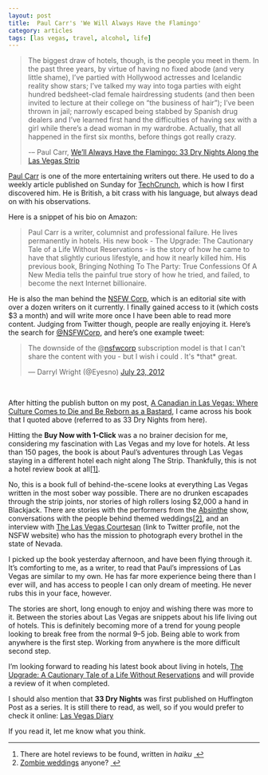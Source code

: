 ```yaml
---
layout: post
title:  Paul Carr's 'We Will Always Have the Flamingo'
category: articles
tags: [las vegas, travel, alcohol, life]
---
```


>The biggest draw of hotels, though, is the people you meet in them. In the past three years, by virtue of having no fixed abode (and very little shame), I’ve partied with Hollywood actresses and Icelandic reality show stars; I’ve talked my way into toga parties with eight hundred bedsheet-clad female hairdressing students (and then been invited to lecture at their college on “the business of hair”); I’ve been thrown in jail; narrowly escaped being stabbed by Spanish drug dealers and I’ve learned first hand the difficulties of having sex with a girl while there’s a dead woman in my wardrobe. Actually, that all happened in the first six months, before things got really crazy.
>
> -– Paul Carr, <a title="33 Dry Nights Along the Las Vegas Strip by Paul Carr - Amazon" href="http://www.amazon.com/gp/product/B008GAUL8W?ie=UTF8&amp;camp=213733&amp;creative=393177&amp;creativeASIN=B008GAUL8W&amp;linkCode=shr&amp;tag=fourkb-20&amp;keywords=33%20dry%20nights&amp;qid=1343070718&amp;ref_=sr_1_1&amp;sr=8-1">We’ll Always Have the Flamingo: 33 Dry Nights Along the Las Vegas Strip</a></blockquote>

<a title="Paul Carr" href="http://paulcarr.com/">Paul Carr</a> is one of the more entertaining writers out there. He used to do a weekly article published on Sunday for <a title="Now Can We All Agree that the 'High Quality Web Content' Experiment Has Failed? - TechCrunch" href="http://techcrunch.com/2011/08/27/who-wouldve-thought-it-figures/">TechCrunch</a>, which is how I first discovered him. He is British, a bit crass with his language, but always dead on with his observations.

Here is a snippet of his bio on Amazon:
<blockquote>Paul Carr is a writer, columnist and professional failure. He lives permanently in hotels. His new book - The Upgrade: The Cautionary Tale of a Life Without Reservations - is the story of how he came to have that slightly curious lifestyle, and how it nearly killed him. His previous book, Bringing Nothing To The Party: True Confessions Of A New Media tells the painful true story of how he tried, and failed, to become the next Internet billionaire.</blockquote>
He is also the man behind the <a title="NSFW Corp" href="http://www.nsfwcorp.com">NSFW Corp</a>, which is an editorial site with over a dozen writers on it currently. I finally gained access to it (which costs $3 a month) and will write more once I have been able to read more content. Judging from Twitter though, people are really enjoying it. Here’s the search for <a title="Twitter Search for NSFWCorp" href="https://twitter.com/#!/search/%40NSFWCorp">@NSFWCorp</a>, and here’s one example tweet:
<blockquote class="twitter-tweet tw-align-center">The downside of the @<a href="https://twitter.com/nsfwcorp">nsfwcorp</a> subscription model is that I can't share the content with you - but I wish i could . It's *that* great.

— Darryl Wright (@Eyesno) <a href="https://twitter.com/Eyesno/status/227249817565421568" data-datetime="2012-07-23T03:52:33+00:00">July 23, 2012</a></blockquote>
&nbsp;

After hitting the publish button on my post, <a title="A Canadian in Las Vegas: Where Culture Comes to Die and Be Reborn as a Bastard - Four Sides" href="http://www.foursides.ca/A-Canadian-in-Vegas-Where-Culture-Goes-to-Die/">A Canadian in Las Vegas: Where Culture Comes to Die and Be Reborn as a Bastard</a>, I came across his book that I quoted above (referred to as 33 Dry Nights from here).

Hitting the <strong>Buy Now with 1-Click</strong> was a no brainer decision for me, considering my fascination with Las Vegas and my love for hotels. At less than 150 pages, the book is about Paul’s adventures through Las Vegas staying in a different hotel each night along The Strip. Thankfully, this is not a hotel review book at all<a id="fnref:1" class="footnote" title="see footnote" href="#fn:1">[1]</a>.

No, this is a book full of behind-the-scene looks at everything Las Vegas written in the most sober way possible. There are no drunken escapades through the strip joints, nor stories of high rollers losing $2,000 a hand in Blackjack. There are stories with the performers from the <a title="Absinthe Vegas" href="http://absinthevegas.com/">Absinthe</a> show, conversations with the people behind themed weddings<a id="fnref:2" class="footnote" title="see footnote" href="#fn:2">[2]</a>, and an interview with <a title="Las Vegas Courtesan - Twitter" href="https://twitter.com/vegascourtesan">The Las Vegas Courtesan</a> (link to Twitter profile, not the NSFW website) who has the mission to photograph every brothel in the state of Nevada.

I picked up the book yesterday afternoon, and have been flying through it. It’s comforting to me, as a writer, to read that Paul’s impressions of Las Vegas are similar to my own. He has far more experience being there than I ever will, and has access to people I can only dream of meeting. He never rubs this in your face, however.

The stories are short, long enough to enjoy and wishing there was more to it. Between the stories about Las Vegas are snippets about his life living out of hotels. This is definitely becoming more of a trend for young people looking to break free from the normal 9–5 job. Being able to work from anywhere is the first step. Working from anywhere is the more difficult second step.

I’m looking forward to reading his latest book about living in hotels, <a title="The Upgrade: A Cautionary Tale of a Life Without Reservations by Paul Carr - Amazon" href="http://www.amazon.com/gp/product/0297859293?ie=UTF8&amp;camp=213733&amp;creative=393177&amp;creativeASIN=0297859293&amp;linkCode=shr&amp;tag=fourkb-20&amp;qid=1343073279&amp;ref_=tmm_pap_title_0&amp;sr=1-9">The Upgrade: A Cautionary Tale of a Life Without Reservations</a> and will provide a review of it when completed.

I should also mention that <strong>33 Dry Nights</strong> was first published on Huffington Post as a series. It is still there to read, as well, so if you would prefer to check it online: <a title="Las Vegas Diary by Paul Carr" href="http://www.huffingtonpost.com/paul-carr/why-americans-have-fallen_b_844770.html">Las Vegas Diary</a>

If you read it, let me know what you think.
<div class="footnotes">

<hr />

<ol>
	<li id="fn:1">There are hotel reviews to be found, written in <em>haiku</em> <a class="reversefootnote" title="return to article" href="#fnref:1"> ↩</a></li>
	<li id="fn:2"><a title="Zombie Theme Wedding" href="http://www.vivalasvegasweddings.com/zombie_theme_wedding.htm">Zombie weddings</a> anyone? <a class="reversefootnote" title="return to article" href="#fnref:2"> ↩</a></li>
</ol>
</div>